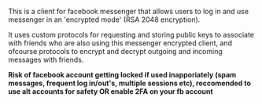 This is a client for facebook messenger that allows users to log in and use messenger in an 'encrypted mode' (RSA 2048 encryption). 

It uses custom protocols for requesting and storing public keys to associate with friends who are also using this messenger encrypted client, and ofcourse protocols to encrypt and decrypt outgoing and incoming messages with friends.

**Risk of facebook account getting locked if used inapporiately (spam messages, frequent log in/out's, multiple sessions etc), reccomended to use alt accounts for safety OR enable 2FA on your fb account**
